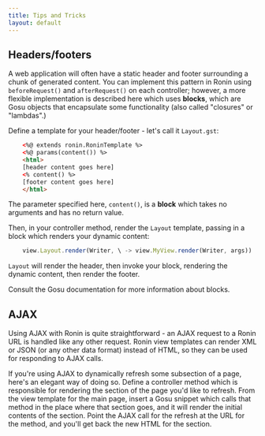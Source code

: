 ```yaml
---
title: Tips and Tricks
layout: default
---
```


## Headers/footers

A web application will often have a static header and footer surrounding a
chunk of generated content. You can implement this pattern in Ronin using
`beforeRequest()` and `afterRequest()` on each controller; however, a more
flexible implementation is described here which uses **blocks**, which are
Gosu objects that encapsulate some functionality (also called "closures" or
"lambdas".)

Define a template for your header/footer - let's call it `Layout.gst`:

```html
    <%@ extends ronin.RoninTemplate %>
    <%@ params(content()) %>
    <html>
    [header content goes here]
    <% content() %>
    [footer content goes here]
    </html>
```

The parameter specified here, `content()`, is a **block** which takes no
arguments and has no return value.

Then, in your controller method, render the `Layout` template, passing in a
block which renders your dynamic content:

```js
    view.Layout.render(Writer, \ -> view.MyView.render(Writer, args))
```

`Layout` will render the header, then invoke your block, rendering the dynamic
content, then render the footer.

Consult the Gosu documentation for more information about blocks.

## AJAX

Using AJAX with Ronin is quite straightforward - an AJAX request to a Ronin
URL is handled like any other request. Ronin view templates can render XML or
JSON (or any other data format) instead of HTML, so they can be used for
responding to AJAX calls.

If you're using AJAX to dynamically refresh some subsection of a page, here's
an elegant way of doing so. Define a controller method which is responsible
for rendering the section of the page you'd like to refresh. From the view
template for the main page, insert a Gosu snippet which calls that method in
the place where that section goes, and it will render the initial contents of
the section. Point the AJAX call for the refresh at the URL for the method,
and you'll get back the new HTML for the section.
